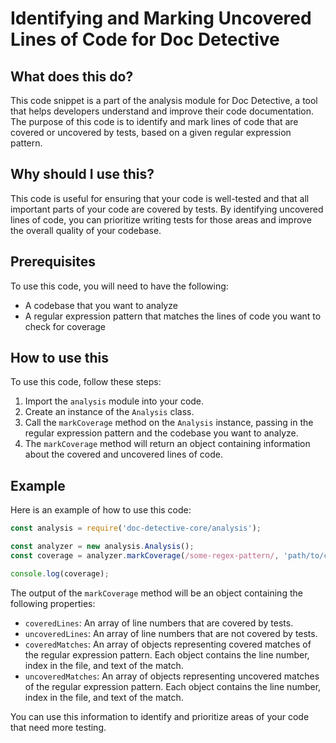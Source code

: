 
  
   # Identifying and Marking Uncovered Lines of Code for Doc Detective

## What does this do?
This code snippet is a part of the analysis module for Doc Detective, a tool that helps developers understand and improve their code documentation. The purpose of this code is to identify and mark lines of code that are covered or uncovered by tests, based on a given regular expression pattern.

## Why should I use this?
This code is useful for ensuring that your code is well-tested and that all important parts of your code are covered by tests. By identifying uncovered lines of code, you can prioritize writing tests for those areas and improve the overall quality of your codebase.

## Prerequisites
To use this code, you will need to have the following:

- A codebase that you want to analyze
- A regular expression pattern that matches the lines of code you want to check for coverage

## How to use this
To use this code, follow these steps:

1. Import the `analysis` module into your code.
2. Create an instance of the `Analysis` class.
3. Call the `markCoverage` method on the `Analysis` instance, passing in the regular expression pattern and the codebase you want to analyze.
4. The `markCoverage` method will return an object containing information about the covered and uncovered lines of code.

## Example
Here is an example of how to use this code:

```javascript
const analysis = require('doc-detective-core/analysis');

const analyzer = new analysis.Analysis();
const coverage = analyzer.markCoverage(/some-regex-pattern/, 'path/to/codebase');

console.log(coverage);
```

The output of the `markCoverage` method will be an object containing the following properties:

- `coveredLines`: An array of line numbers that are covered by tests.
- `uncoveredLines`: An array of line numbers that are not covered by tests.
- `coveredMatches`: An array of objects representing covered matches of the regular expression pattern. Each object contains the line number, index in the file, and text of the match.
- `uncoveredMatches`: An array of objects representing uncovered matches of the regular expression pattern. Each object contains the line number, index in the file, and text of the match.

You can use this information to identify and prioritize areas of your code that need more testing.
  
  